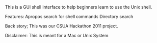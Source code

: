 This is a GUI shell interface to help beginners learn to use the Unix shell.

Features:
Apropos search for shell commands
Directory search

Back story;
This was our CSUA Hackathon 2011 project.

Disclaimer:
This is meant for a Mac or Unix System